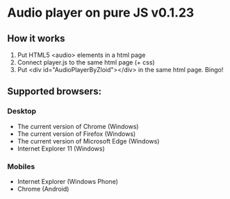 # Audio player on pure JS v0.1.23

<h2>How it works</h2>   
<ol>
  <li>Put HTML5 &lt;audio&gt; elements in a html page</li>
  <li>Connect player.js to the same html page (+ css)</li>
  <li>Put &lt;div id="AudioPlayerByZloid"&gt;&lt;/div&gt; in the same html page. Bingo!</li>
</ol>

<h2>Supported browsers:</h2>
<h3>Desktop</h3>
<ul>
  <li>The current version of Chrome (Windows)</li>
  <li>The current version of Firefox (Windows)</li>
  <li>The current version of Microsoft Edge (Windows)</li>
  <li>Internet Explorer 11 (Windows)</li>
</ul>
<h3>Mobiles</h3>
<ul>
  <li>Internet Explorer (Windows Phone)</li>
  <li>Chrome (Android)</li>
</ul>
